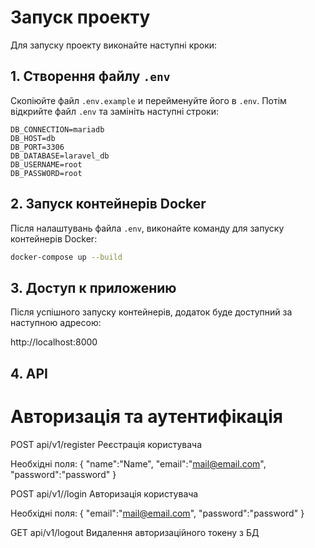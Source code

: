 # Запуск проекту

Для запуску проекту виконайте наступні кроки:

## 1. Створення файлу `.env`

Скопіюйте файл `.env.example` и перейменуйте його в `.env`. Потім відкрийте файл `.env` та замініть наступні строки:

```env
DB_CONNECTION=mariadb
DB_HOST=db
DB_PORT=3306
DB_DATABASE=laravel_db
DB_USERNAME=root
DB_PASSWORD=root
```

## 2. Запуск контейнерів Docker

Після налаштувань файла `.env`, виконайте команду для запуску контейнерів Docker:

```bash
docker-compose up --build
```

## 3. Доступ к приложению

Після успішного запуску контейнерів, додаток буде доступний за наступною адресою:

http://localhost:8000

## 4. API

# Авторизація та аутентифікація
 POST api/v1/register Реєстрація користувача
 
 Необхідні поля:
    {
    	"name":"Name",
    	"email":"mail@email.com",
    	"password":"password"
    }
    
 POST api/v1//login   Авторизація користувача
 
  Необхідні поля:
    {
    	"email":"mail@email.com",
    	"password":"password"
    }
    
 GET  api/v1/logout   Видалення авторизаційного токену з БД
